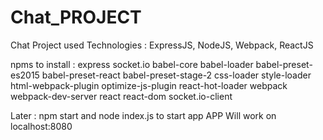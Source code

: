 # Chat_PROJECT
Chat Project used Technologies : ExpressJS, NodeJS, Webpack, ReactJS

npms to install :
express 
socket.io 
babel-core
babel-loader 
babel-preset-es2015
babel-preset-react
babel-preset-stage-2 
css-loader 
style-loader
html-webpack-plugin
optimize-js-plugin
react-hot-loader
webpack
webpack-dev-server
react
react-dom
socket.io-client

Later :
npm start and node index.js to start app
APP Will work on localhost:8080
